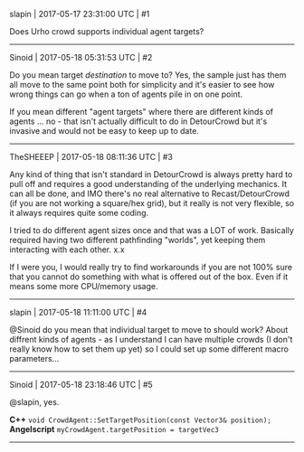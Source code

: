 slapin | 2017-05-17 23:31:00 UTC | #1

Does Urho crowd supports individual agent targets?

-------------------------

Sinoid | 2017-05-18 05:31:53 UTC | #2

Do you mean target *destination* to move to? Yes, the sample just has them all move to the same point both for simplicity and it's easier to see how wrong things can go when a ton of agents pile in on one point.

If you mean different "agent targets" where there are different kinds of agents ... no - that isn't actually difficult to do in DetourCrowd but it's invasive and would not be easy to keep up to date.

-------------------------

TheSHEEEP | 2017-05-18 08:11:36 UTC | #3

Any kind of thing that isn't standard in DetourCrowd is always pretty hard to pull off and requires a good understanding of the underlying mechanics. It can all be done, and IMO there's no real alternative to Recast/DetourCrowd (if you are not working a square/hex grid), but it really is not very flexible, so it always requires quite some coding.

I tried to do different agent sizes once and that was a LOT of work. Basically required having two different pathfinding "worlds", yet keeping them interacting with each other. x.x

If I were you, I would really try to find workarounds if you are not 100% sure that you cannot do something with what is offered out of the box. Even if it means some more CPU/memory usage.

-------------------------

slapin | 2017-05-18 11:11:00 UTC | #4

@Sinoid do you mean that individual target to move to should work?
About diffrent kinds of agents - as I understand I can have multiple crowds
(I don't really know how to set them up yet)  so I could set up some different
macro parameters...

-------------------------

Sinoid | 2017-05-18 23:18:46 UTC | #5

@slapin, yes.

**C++** `void CrowdAgent::SetTargetPosition(const Vector3& position);`
**Angelscript** `myCrowdAgent.targetPosition = targetVec3`

-------------------------

